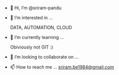 - 👋 Hi, I’m @sriram-pandu
- 👀 I’m interested in ...
    
    DATA, AUTOMATION, CLOUD
    
- 🌱 I’m currently learning ...

    Obiviously not GIT :)
    
- 💞️ I’m looking to collaborate on ...

  
- 📫 How to reach me ...
  sriram.be1984@gmail.com

<!---
sriram-pandu/sriram-pandu is a ✨ special ✨ repository because its `README.md` (this file) appears on your GitHub profile.
You can click the Preview link to take a look at your changes.
--->
